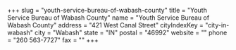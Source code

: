 +++
slug = "youth-service-bureau-of-wabash-county"
title = "Youth Service Bureau of Wabash County"
name = "Youth Service Bureau of Wabash County"
address = "421 West Canal Street"
cityIndexKey = "city-in-wabash"
city = "Wabash"
state = "IN"
postal = "46992"
website = ""
phone = "260 563-7727"
fax = ""
+++
